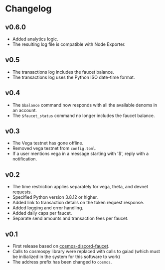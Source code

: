 # Changelog

## v0.6.0

- Added analytics logic.
- The resulting log file is compatible with Node Exporter.

## v0.5

- The transactions log includes the faucet balance.
- The transactions log uses the Python ISO date-time format.

## v0.4

- The `$balance` command now responds with all the available denoms in an account.
- The `$faucet_status` command no longer includes the faucet balance.

## v0.3

- The Vega testnet has gone offline.
- Removed vega testnet from `config.toml`.
- If a user mentions vega in a message starting with '$', reply with a notification.

## v0.2

- The time restriction applies separately for vega, theta, and devnet requests.
- Specified Python version 3.8.12 or higher.
- Added link to transaction details on the token request response.
- Added logging and error handling.
- Added daily caps per faucet.
- Separate send amounts and transaction fees per faucet.

## v0.1

- First release based on [cosmos-discord-faucet](https://github.com/c29r3/cosmos-discord-faucet).
- Calls to cosmospy library were replaced with calls to gaiad (which must be initialized in the system for this software to work)
- The address prefix has been changed to `cosmos`.